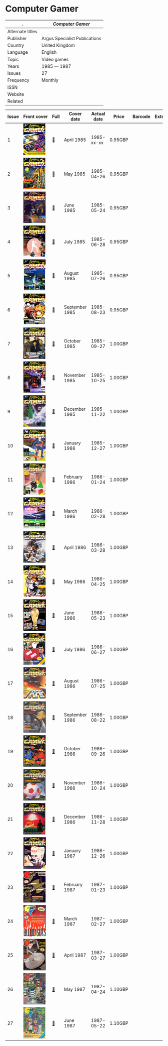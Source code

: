 # Computer Gamer

. | _Computer Gamer_
--- | ---
Alternate titles | 
Publisher | Argus Specialist Publications
Country | United Kingdom
Language | English
Topic | Video games
Years | 1985 &mdash; 1987
Issues | 27
Frequency | Monthly
ISSN | 
Website | 
Related | 

Issue | Front&nbsp;cover | Full | Cover date | Actual date | Price | Barcode | Extras
----- | ---------------- | ---- | ---------- | ----------- | ----- | ------- | ------
1|![1](compgamer/01.png)|[🔗][1]|April 1985|1985-xx-xx|0.95GBP||
2|![2](compgamer/02.png)|[🔗][2]|May 1985|1985-04-26|0.95GBP||
3|![3](compgamer/03.png)|[🔗][3]|June 1985|1985-05-24|0.95GBP||
4|![4](compgamer/04.png)|[🔗][4]|July 1985|1985-06-28|0.95GBP||
5|![5](compgamer/05.png)|[🔗][5]|August 1985|1985-07-26|0.95GBP||
6|![6](compgamer/06.png)|[🔗][6]|September 1985|1985-08-23|0.95GBP||
7|![7](compgamer/07.png)|[🔗][7]|October 1985|1985-09-27|1.00GBP||
8|![8](compgamer/08.png)|[🔗][8]|November 1985|1985-10-25|1.00GBP||
9|![9](compgamer/09.png)|[🔗][9]|December 1985|1985-11-22|1.00GBP||
10|![10](compgamer/10.png)|[🔗][10]|January 1986|1985-12-27|1.00GBP||
11|![11](compgamer/11.png)|[🔗][11]|February 1986|1986-01-24|1.00GBP||
12|![12](compgamer/12.png)|[🔗][12]|March 1986|1986-02-28|1.00GBP||
13|![13](compgamer/13.png)|[🔗][13]|April 1986|1986-03-28|1.00GBP||
14|![14](compgamer/14.png)|[🔗][14]|May 1986|1986-04-25|1.00GBP||
15|![15](compgamer/15.png)|[🔗][15]|June 1986|1986-05-23|1.00GBP||
16|![16](compgamer/16.png)|[🔗][16]|July 1986|1986-06-27|1.00GBP||
17|![17](compgamer/17.png)|[🔗][17]|August 1986|1986-07-25|1.00GBP||
18|![18](compgamer/18.png)|[🔗][18]|September 1986|1986-08-22|1.00GBP||
19|![19](compgamer/19.png)|[🔗][19]|October 1986|1986-09-26|1.00GBP||
20|![20](compgamer/20.png)|[🔗][20]|November 1986|1986-10-24|1.00GBP||
21|![21](compgamer/21.png)|[🔗][21]|December 1986|1986-11-28|1.00GBP||
22|![22](compgamer/22.png)|[🔗][22]|January 1987|1986-12-26|1.00GBP||
23|![23](compgamer/23.png)|[🔗][23]|February 1987|1987-01-23|1.00GBP||
24|![24](compgamer/24.png)|[🔗][24]|March 1987|1987-02-27|1.00GBP||
25|![25](compgamer/25.png)|[🔗][25]|April 1987|1987-03-27|1.00GBP||
26|![26](compgamer/26.png)|[🔗][26]|May 1987|1987-04-24|1.10GBP||
27|![27](compgamer/27.png)|[🔗][27]|June 1987|1987-05-22|1.10GBP||

[1]: https://archive.org/details/Computer_Gamer_Magazine_Issue_001
[2]: https://archive.org/details/Computer_Gamer_Magazine_Issue_002
[3]: https://archive.org/details/Computer_Gamer_Magazine_Issue_003
[4]: https://archive.org/details/Computer_Gamer_Magazine_Issue_004
[5]: https://archive.org/details/Computer_Gamer_Magazine_Issue_005
[6]: https://archive.org/details/Computer_Gamer_Magazine_Issue_006
[7]: https://archive.org/details/Computer_Gamer_Magazine_Issue_007
[8]: https://archive.org/details/Computer_Gamer_Magazine_Issue_008
[9]: https://archive.org/details/Computer_Gamer_Magazine_Issue_009
[10]: https://archive.org/details/Computer_Gamer_Magazine_Issue_010
[11]: https://archive.org/details/Computer_Gamer_Issue11
[12]: https://archive.org/details/Computer_Gamer_Magazine_Issue_012
[13]: https://archive.org/details/Computer_Gamer_Magazine_Issue_013
[14]: https://archive.org/details/Computer_Gamer_Magazine_Issue_014
[15]: https://archive.org/details/Computer_Gamer_Magazine_Issue_015
[16]: https://archive.org/details/Computer_Gamer_Magazine_Issue_016
[17]: https://archive.org/details/Computer_Gamer_Magazine_Issue_017
[18]: https://archive.org/details/Computer_Gamer_Magazine_Issue_018
[19]: https://archive.org/details/Computer_Gamer_Magazine_Issue_019
[20]: https://archive.org/details/Computer_Gamer_Magazine_Issue_020
[21]: https://archive.org/details/Computer_Gamer_Magazine_Issue_021
[22]: https://archive.org/details/Computer_Gamer_Magazine_Issue_022
[23]: https://archive.org/details/Computer_Gamer_Magazine_Issue_023
[24]: https://archive.org/details/Computer_Gamer_Magazine_Issue_024
[25]: https://archive.org/details/Computer_Gamer_Magazine_Issue_025
[26]: https://archive.org/details/Computer_Gamer_Magazine_Issue_026
[27]: https://archive.org/details/Computer_Gamer_Issue27
